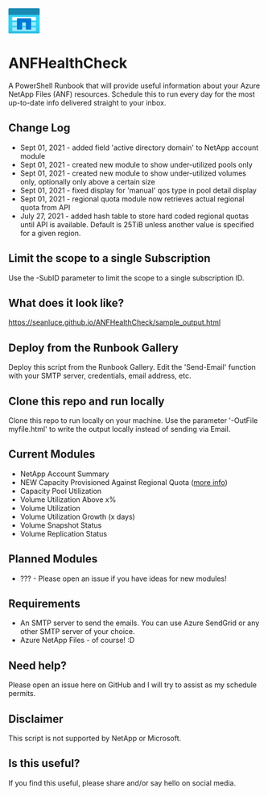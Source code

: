 <img src="./img/anficon.png" alt="" height="50" style="margin: 0 0 0 0; " />

# ANFHealthCheck

A PowerShell Runbook that will provide useful information about your Azure NetApp Files (ANF) resources. Schedule this to run every day for the most up-to-date info delivered straight to your inbox.

## Change Log

* Sept 01, 2021 - added field 'active directory domain' to NetApp account module
* Sept 01, 2021 - created new module to show under-utilized pools only
* Sept 01, 2021 - created new module to show under-utilized volumes only, optionally only above a certain size
* Sept 01, 2021 - fixed display for 'manual' qos type in pool detail display
* Sept 01, 2021 - regional quota module now retrieves actual regional quota from API
* July 27, 2021 - added hash table to store hard coded regional quotas until API is available. Default is 25TiB unless another value is specified for a given region.

## Limit the scope to a single Subscription

Use the -SubID parameter to limit the scope to a single subscription ID.

## What does it look like?

<https://seanluce.github.io/ANFHealthCheck/sample_output.html>

## Deploy from the Runbook Gallery

Deploy this script from the Runbook Gallery. Edit the 'Send-Email' function with your SMTP server, credentials, email address, etc.

## Clone this repo and run locally

Clone this repo to run locally on your machine. Use the parameter '-OutFile myfile.html' to write the output locally instead of sending via Email.

## Current Modules

* NetApp Account Summary
* NEW Capacity Provisioned Against Regional Quota ([more info](https://azure.microsoft.com/en-us/updates/azure-netapp-files-regional-capacity-quota/#:~:text=StartingJuly%2026%2C%202021%20Azure%20NetApp%20Files%20%E2%80%93%20likesome,25%20TiB%2C%20per%20region%2C%20across%20all%20service%20levels.))
* Capacity Pool Utilization
* Volume Utilization Above x%
* Volume Utilization
* Volume Utilization Growth (x days)
* Volume Snapshot Status
* Volume Replication Status

## Planned Modules

* ??? - Please open an issue if you have ideas for new modules!

## Requirements

* An SMTP server to send the emails. You can use Azure SendGrid or any other SMTP server of your choice.
* Azure NetApp Files - of course! :D

## Need help?

Please open an issue here on GitHub and I will try to assist as my schedule permits.

## Disclaimer

This script is not supported by NetApp or Microsoft.

## Is this useful?

If you find this useful, please share and/or say hello on social media.
